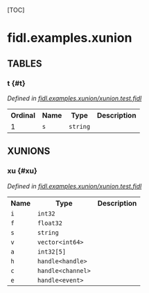[TOC]

# fidl.examples.xunion








## **TABLES**

### t {#t}


*Defined in [fidl.examples.xunion/xunion.test.fidl](https://fuchsia.googlesource.com/fuchsia/+/master/zircon/tools/fidl/examples/xunion.test.fidl#7)*



<table>
    <tr><th>Ordinal</th><th>Name</th><th>Type</th><th>Description</th></tr>
    <tr>
            <td>1</td>
            <td><code>s</code></td>
            <td>
                <code>string</code>
            </td>
            <td></td>
        </tr></table>





## **XUNIONS**

### xu {#xu}
*Defined in [fidl.examples.xunion/xunion.test.fidl](https://fuchsia.googlesource.com/fuchsia/+/master/zircon/tools/fidl/examples/xunion.test.fidl#11)*


<table>
    <tr><th>Name</th><th>Type</th><th>Description</th></tr><tr>
            <td><code>i</code></td>
            <td>
                <code>int32</code>
            </td>
            <td></td>
        </tr><tr>
            <td><code>f</code></td>
            <td>
                <code>float32</code>
            </td>
            <td></td>
        </tr><tr>
            <td><code>s</code></td>
            <td>
                <code>string</code>
            </td>
            <td></td>
        </tr><tr>
            <td><code>v</code></td>
            <td>
                <code>vector&lt;int64&gt;</code>
            </td>
            <td></td>
        </tr><tr>
            <td><code>a</code></td>
            <td>
                <code>int32[5]</code>
            </td>
            <td></td>
        </tr><tr>
            <td><code>h</code></td>
            <td>
                <code>handle&lt;handle&gt;</code>
            </td>
            <td></td>
        </tr><tr>
            <td><code>c</code></td>
            <td>
                <code>handle&lt;channel&gt;</code>
            </td>
            <td></td>
        </tr><tr>
            <td><code>e</code></td>
            <td>
                <code>handle&lt;event&gt;</code>
            </td>
            <td></td>
        </tr></table>







